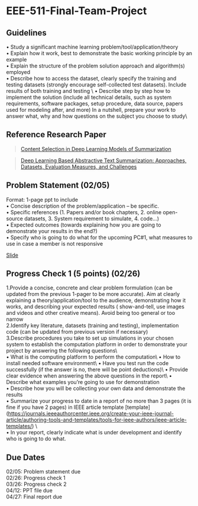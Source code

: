# EEE-511-Final-Team-Project

## Guidelines 

• Study a significant machine learning problem/tool/application/theory \
• Explain how it work, best to demonstrate the basic working principle by an example\
• Explain the structure of the problem solution approach and algorithm(s) employed\
• Describe how to access the dataset, clearly specify the training and testing datasets (strongly encourage self-collected test datasets). Include results of both   training and testing  \ 
• Describe step by step how to implement the solution (include all technical details, such as system requirements, software packages, setup procedure, data source, papers used for modeling after, and more) In a nutshell, prepare your work to answer what, why and how questions on the subject you choose to study\ 

## Reference Research Paper 

> [Content Selection in Deep Learning Models of Summarization](https://arxiv.org/pdf/1810.12343v2.pdf)

> [Deep Learning Based Abstractive Text Summarization: Approaches, Datasets, Evaluation Measures, and Challenges](https://www.researchgate.net/publication/343836695_Deep_Learning_Based_Abstractive_Text_Summarization_Approaches_Datasets_Evaluation_Measures_and_Challenges)

## Problem Statement (02/05)

Format: 1-page ppt to include\
• Concise description of the problem/application – be specific.\
• Specific references (1. Papers and/or book chapters, 2. online open-source datasets, 3. System requirement to simulate, 4. code...) \
• Expected outcomes (towards explaining how you are going to demonstrate your results in the end?) \
• Specify who is going to do what for the upcoming PC#1, what measures to use in case a member is not responsive

[Slide](https://docs.google.com/presentation/d/1YDr1CGiMfTiG7SM2VWdE1eAsUGT4lCqE6U1bApQXNn4/edit#slide=id.p)

## Progress Check 1 (5 points) (02/26)

1.Provide a concise, concrete and clear problem formulation (can be updated from the previous 1-pager to be more accurate). Aim at clearly explaining a theory/application/tool to the audience, demonstrating how it works, and describing your expected results ( show-and-tell, use images and videos and other creative means). Avoid being too general or too narrow\
2.Identify key literature, datasets (training and testing), implementation code (can be updated from previous version if necessary)\
3.Describe procedures you take to set up simulations in your chosen system to establish the computation platform in order to demonstrate your project by answering the following questions\  
• What is the computing platform to perform the computation\ 
• How to install needed software environment\ 
• Have you test run the code successfully (if the answer is no, there will be point deductions)\ 
• Provide clear evidence when answering the above questions in the report\ 
• Describe what examples you’re going to use for demonstration\
• Describe how you will be collecting your own data and demonstrate the results\
• Summarize your progress to date in a report of no more than 3 pages (it is fine if you have 2 pages) in IEEE article template [template] (https://journals.ieeeauthorcenter.ieee.org/create-your-ieee-journal-article/authoring-tools-and-templates/tools-for-ieee-authors/ieee-article-templates/) \    
• In your report, clearly indicate what is under development and identify who is going to do what.

## Due Dates

02/05: Problem statement due\
02/26: Progress check 1\
03/26: Progress check 2\
04/12: PPT file due\
04/27: Final report due
